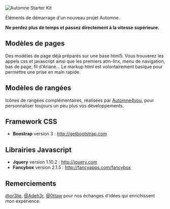 ![Automne Starter Kit](http://www.automne4you.com/github-starterkit.png)

Éléments de démarrage d'un nouveau projet Automne. 

**Ne perdez plus de temps et passez directement à la vitesse supérieure.**

## Modèles de pages

Des modèles de page déjà préparés sur une base html5.
Vous trouverez les appels css et javascript ainsi que les premiers atm-linx, menu de navigation, bas de page, fil d'Ariane... 
Le markup html est volontairement basique pour permettre une prise en main rapide.

## Modèles de rangées

Icônes de rangées complémentaires, réalisées par [Automne4you](https://www.automne4you.com), pour personnaliser toujours un peu plus vos développements.

## Framework CSS

* **Boostrap** version 3 : http://getbootstrap.com


## Librairies Javascript

* **Jquery** version 1.10.2 : http://jquery.com
* **Fancybox** version 2.1.5 : http://fancyapps.com/fancybox

## Remerciements

[@or3lie](https://twitter.com/or3lie), [@Adeh3r](https://twitter.com/Adeh3r), [@0ttaw](https://twitter.com/0ttaw) pour nos échanges d'idées qui enrichissent mon expérience.

